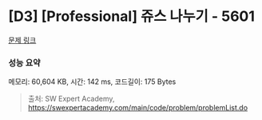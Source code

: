 # [D3] [Professional] 쥬스 나누기 - 5601 

[문제 링크](https://swexpertacademy.com/main/code/problem/problemDetail.do?contestProbId=AWXGAylqcdYDFAUo) 

### 성능 요약

메모리: 60,604 KB, 시간: 142 ms, 코드길이: 175 Bytes



> 출처: SW Expert Academy, https://swexpertacademy.com/main/code/problem/problemList.do